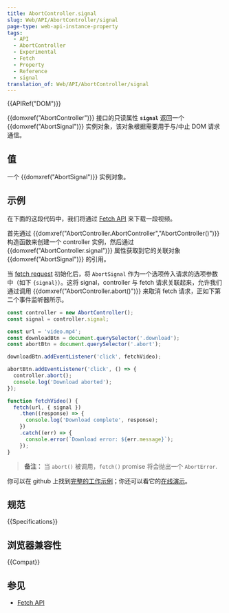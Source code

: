 ```yaml
---
title: AbortController.signal
slug: Web/API/AbortController/signal
page-type: web-api-instance-property
tags:
  - API
  - AbortController
  - Experimental
  - Fetch
  - Property
  - Reference
  - signal
translation_of: Web/API/AbortController/signal
---
```

{{APIRef("DOM")}}

{{domxref("AbortController")}} 接口的只读属性 **`signal`** 返回一个 {{domxref("AbortSignal")}} 实例对象，该对象根据需要用于与/中止 DOM 请求通信。

## 值

一个 {{domxref("AbortSignal")}} 实例对象。

## 示例

在下面的这段代码中，我们将通过 [Fetch API](/zh-CN/docs/Web/API/Fetch_API) 来下载一段视频。

首先通过 {{domxref("AbortController.AbortController","AbortController()")}} 构造函数来创建一个 controller 实例，然后通过 {{domxref("AbortController.signal")}} 属性获取到它的关联对象{{domxref("AbortSignal")}} 的引用。

当 [fetch request](/zh-CN/docs/Web/API/fetch) 初始化后，将 `AbortSignal` 作为一个选项传入请求的选项参数中（如下 `{signal}`）。这将 signal，controller 与 fetch 请求关联起来，允许我们通过调用 {{domxref("AbortController.abort()")}} 来取消 fetch 请求，正如下第二个事件监听器所示。

```js
const controller = new AbortController();
const signal = controller.signal;

const url = 'video.mp4';
const downloadBtn = document.querySelector('.download');
const abortBtn = document.querySelector('.abort');

downloadBtn.addEventListener('click', fetchVideo);

abortBtn.addEventListener('click', () => {
  controller.abort();
  console.log('Download aborted');
});

function fetchVideo() {
  fetch(url, { signal })
    .then((response) => {
      console.log('Download complete', response);
    })
    .catch((err) => {
      console.error(`Download error: ${err.message}`);
    });
}
```

> **备注：** 当 `abort()` 被调用，`fetch()` promise 将会抛出一个 `AbortError`.

你可以在 github 上找到[完整的工作示例](https://github.com/mdn/dom-examples/tree/master/abort-api)；你还可以看它的[在线演示](https://mdn.github.io/dom-examples/abort-api/)。

## 规范

{{Specifications}}

## 浏览器兼容性

{{Compat}}

## 参见

- [Fetch API](/zh-CN/docs/Web/API/Fetch_API)
